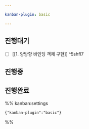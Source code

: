 ```yaml
---

kanban-plugin: basic

---
```


## 진행대기

- [ ] [[1. 양방향 바인딩 객체 구현]] ^5shfl7


## 진행중



## 진행완료





%% kanban:settings
```
{"kanban-plugin":"basic"}
```
%%